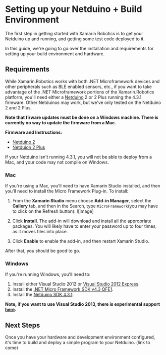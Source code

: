 # Setting up your Netduino + Build Environment

The first step in getting started with Xamarin Robotics is to get your Netduino up and running, and getting some test code deployed to it.

In this guide, we're going to go over the installation and requirements for setting up your build environment and hardware.

## Requirements

While Xamarin.Robotics works with both .NET Microframework devices and other peripherals such as BLE enabled sensors, etc., if you want to take advantage of the .NET Microframework portions of the Xamarin.Robotics platform, you'll need either a [Netduino](http://netduino.com/) 2 or 2 Plus running the 4.3.1 firmware. Other Netduinos may work, but we've only tested on the Netduino 2 and 2 Plus.

**Note that firware updates must be done on a Windows machine. There is currently no way to update the firmware from a Mac.**

**Firmware and Instructions:**

 * [Netduino 2](http://forums.netduino.com/index.php?showtopic=10480)
 * [Netduion 2 Plus](http://forums.netduino.com/index.php?showtopic=10479)
 
If your Netduino isn't running 4.3.1, you will not be able to deploy from a Mac, and your code may not compile on Windows.

### Mac
If you're using a Mac, you'll need to have Xamarin Studio installed, and then you'll need to install the Micro Framework Plug-in. To install:

 1. From the **Xamarin Studio** menu choose **Add-in Manager**, select the **Gallery** tab, and then in the Search, type `MicroFramework`(you may have to click on the Refresh button):
 ![image]
 
 2. Click **Install**. The add-in will download and install all the appropriate packages. You will likely have to enter your password up to four times, as it moves files into place.
 
 3. Click **Enable** to enable the add-in, and then restart Xamarin Studio.
 
After that, you should be good to go.
 
### Windows

If you're running Windows, you'll need to:

 1. Install either Visual Studio 2012 or [Visual Studio 2012 Express](http://www.microsoft.com/en-us/download/details.aspx?id=34673).
 2. Install the [.NET Micro Framework SDK v4.3 QFE1](http://www.netduino.com/downloads/MicroFrameworkSDK_NETMF43_QFE1.msi).
 3. Install the [Netduino SDK 4.3.1](http://www.netduino.com/downloads/MicroFrameworkSDK_NETMF43_QFE1.msi).

**Note, if you want to use Visual Studio 2013, there is experimental support [here](http://forums.netduino.com/index.php?/topic/10201-experimental-visual-studio-2013-support/).**

## Next Steps

Once you have your hardware and development environment configured, it's time to build and deploy a simple program to your Netduino. (link to come)

